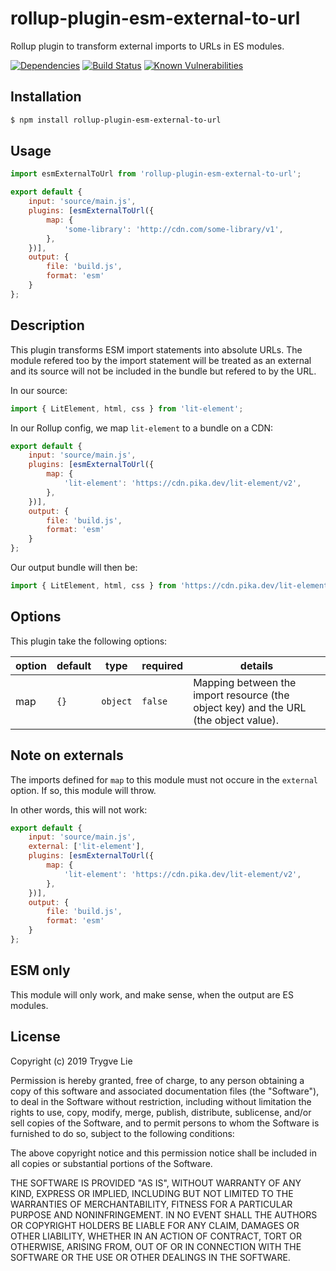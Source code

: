 # rollup-plugin-esm-external-to-url

Rollup plugin to transform external imports to URLs in ES modules.

[![Dependencies](https://img.shields.io/david/trygve-lie/rollup-plugin-esm-external-to-url.svg?style=flat-square)](https://david-dm.org/trygve-lie/rollup-plugin-esm-external-to-url)
[![Build Status](http://img.shields.io/travis/trygve-lie/rollup-plugin-esm-external-to-url/master.svg?style=flat-square)](https://travis-ci.org/trygve-lie/rollup-plugin-esm-external-to-url)
[![Known Vulnerabilities](https://snyk.io/test/github/trygve-lie/rollup-plugin-esm-external-to-url/badge.svg?targetFile=package.json&style=flat-square)](https://snyk.io/test/github/trygve-lie/rollup-plugin-esm-external-to-url?targetFile=package.json)

## Installation

```bash
$ npm install rollup-plugin-esm-external-to-url
```

## Usage

```js
import esmExternalToUrl from 'rollup-plugin-esm-external-to-url';

export default {
    input: 'source/main.js',
    plugins: [esmExternalToUrl({
        map: {
            'some-library': 'http://cdn.com/some-library/v1',
        },
    })],
    output: {
        file: 'build.js',
        format: 'esm'
    }
};
```

## Description

This plugin transforms ESM import statements into absolute URLs. The module
refered too by the import statement will be treated as an external and its
source will not be included in the bundle but refered to by the URL.

In our source:

```js
import { LitElement, html, css } from 'lit-element';
```

In our Rollup config, we map `lit-element` to a bundle on a CDN:

```js
export default {
    input: 'source/main.js',
    plugins: [esmExternalToUrl({
        map: {
            'lit-element': 'https://cdn.pika.dev/lit-element/v2',
        },
    })],
    output: {
        file: 'build.js',
        format: 'esm'
    }
};
```

Our output bundle will then be:

```js
import { LitElement, html, css } from 'https://cdn.pika.dev/lit-element/v2';
```

## Options

This plugin take the following options:

| option             | default  | type      | required | details                                                                                                  |
| ------------------ | -------- | --------- | -------- | -------------------------------------------------------------------------------------------------------- |
| map                | `{}`     | `object`  | `false`  | Mapping between the import resource (the object key) and the URL (the object value).                     |


## Note on externals

The imports defined for `map` to this module must not occure in the `external` option.
If so, this module will throw.

In other words, this will not work:

```js
export default {
    input: 'source/main.js',
    external: ['lit-element'],
    plugins: [esmExternalToUrl({
        map: {
            'lit-element': 'https://cdn.pika.dev/lit-element/v2',
        },
    })],
    output: {
        file: 'build.js',
        format: 'esm'
    }
};
```

## ESM only

This module will only work, and make sense, when the output are ES modules.

## License

Copyright (c) 2019 Trygve Lie

Permission is hereby granted, free of charge, to any person obtaining a copy
of this software and associated documentation files (the "Software"), to deal
in the Software without restriction, including without limitation the rights
to use, copy, modify, merge, publish, distribute, sublicense, and/or sell
copies of the Software, and to permit persons to whom the Software is
furnished to do so, subject to the following conditions:

The above copyright notice and this permission notice shall be included in all
copies or substantial portions of the Software.

THE SOFTWARE IS PROVIDED "AS IS", WITHOUT WARRANTY OF ANY KIND, EXPRESS OR
IMPLIED, INCLUDING BUT NOT LIMITED TO THE WARRANTIES OF MERCHANTABILITY,
FITNESS FOR A PARTICULAR PURPOSE AND NONINFRINGEMENT. IN NO EVENT SHALL THE
AUTHORS OR COPYRIGHT HOLDERS BE LIABLE FOR ANY CLAIM, DAMAGES OR OTHER
LIABILITY, WHETHER IN AN ACTION OF CONTRACT, TORT OR OTHERWISE, ARISING FROM,
OUT OF OR IN CONNECTION WITH THE SOFTWARE OR THE USE OR OTHER DEALINGS IN THE
SOFTWARE.
